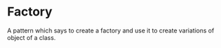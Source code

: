 # Factory

A pattern which says to create a factory and use it to create variations of object of a class.